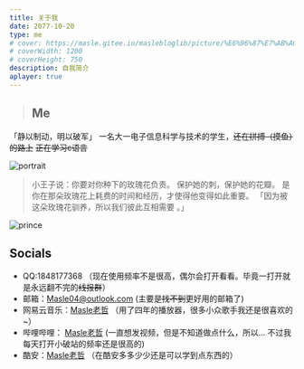 ```yaml
---
title: 关于我
date: 2077-10-20
type: me
# cover: https://masle.gitee.io/maslebloglib/picture/%E6%96%87%E7%AB%A0%E5%B0%81%E9%9D%A2/%E6%91%B8%E9%B1%BC%E6%97%A5%E8%AE%B0.jpg
# coverWidth: 1200
# coverHeight: 750
description: 自我简介
aplayer: true
---
```


> ## Me
「静以制动，明以破军」
一名大一电子信息科学与技术的学生，~~还在拼搏（摸鱼）的路上~~ 
~~正在学习c语言~~

<div class="text-center">
    <div class="site-author-avatar">
    <img src="https://masle.gitee.io/maslebloglib/picture/TOUXIANG/Masle.1.svg" alt="portrait" title="ID : Masle" loading="lazy" data-sr-id="0" style="visibility: visible; opacity: 1; transition: all 0.4s ease 0s, opacity 0.6s cubic-bezier(0.5, 0, 0, 1) 0s;">
    </div>
</div>

<meting-js
 id="497572729"
 server="netease"
 type="song"
 theme="#C20C0C">
</meting-js>

> 小王子说：你要对你种下的玫瑰花负责。
保护她的刺，保护她的花瓣。
是你在那朵玫瑰花上耗费的时间和经历，才使得他变得如此重要。
「因为被这朵玫瑰花驯养，所以我们彼此互相需要 。」

![prince](https://masle.gitee.io/maslebloglib/picture/%E6%96%87%E7%AB%A0%E5%B0%81%E9%9D%A2/prince.jpg)

## Socials
- QQ:1848177368 （现在使用频率不是很高，偶尔会打开看看。毕竟一打开就是永远翻不完的~~线报群~~）
- 邮箱：Masle04@outlook.com  (主要是~~找不到~~更好用的邮箱了)
- 网易云音乐：[Masle老哲](https://music.163.com/#/user/home?id=550725539) （用了四年的播放器，很多小众歌手我还是很喜欢的~）
- 哔哩哔哩： [Masle老哲](https://space.bilibili.com/389049232) (一直想发视频，但是不知道做点什么，所以...  不过我每天打开小破站的频率还是很高的)
- 酷安：[Masle老哲](https://www.coolapk.com/u/3260871) （在酷安多多少少还是可以学到点东西的）

